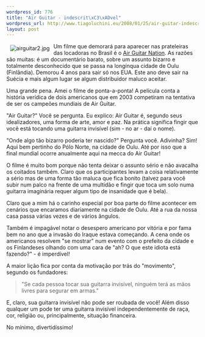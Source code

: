 ```yaml
--- 
wordpress_id: 776
title: "Air Guitar - indescrit\xC3\xADvel"
wordpress_url: http://www.tiagoluchini.eu/2008/01/25/air-guitar-indescritivel/
layout: post
---
```

<img src="http://www.tiagoluchini.eu/wp-content/uploads/2008/01/airguitar2.jpg" title="airguitar2.jpg" alt="airguitar2.jpg" align="left" hspace="10" vspace="5" />Um filme que demorará para aparecer nas prateleiras das locadoras no Brasil é o <a href="http://www.imdb.com/title/tt0799915/" target="_blank">Air Guitar Nation</a>. As razões são muitas: é um documentário barato, sobre um assunto bizarro e totalmente desconhecido que se passa na longínqua cidade de Oulu (Finlândia). Demorou 4 anos para sair só nos EUA. Este ano deve sair na Suécia e mais algum lugar se algum distribuidor maluco aceitar.

Uma grande pena. Amei o filme de ponta-a-ponta! A película conta a história verídica de dois americanos que em 2003 competiram na tentativa de ser os campeões mundiais de Air Guitar.

"Air Guitar?" Você se pergunta. Eu explico: Air Guitar é, segundo seus idealizadores, uma forma de arte, amor e paz. Na prática significa fingir que você está tocando uma guitarra invisível (sim - no ar - daí o nome).

"Onde algo tão bizarro poderia ter nascido?" Pergunta você. Adivinha? Sim! Aqui bem pertinho do Pólo Norte, na cidade de Oulu. Até por isso que a final mundial ocorre anualmente aqui na mecca do Air Guitar!

O filme é muito bom porque não tenta deixar o assunto sério e não avacalha os coitados também. Claro que os participantes levam a coisa relativamente a sério mas de uma forma tão maluca que fica bonito (talvez para você subir num palco na frente de uma multidão e fingir que toca um solo numa guitarra imaginária requer algum tipo de insanidade que é bela).

Claro que a mim há o carinho especial por boa parte do filme acontecer em cenários que encaramos diariamente na cidade de Oulu. Até a rua da nossa casa passa várias vezes e de vários ângulos.

Também é impagável notar o desespero americano por vitória e por fama bem no ano que a invasão do Iraque estava começando. A cena onde os americanos resolvem "se mostrar" num evento com o prefeito da cidade e os Finlandeses olhando com uma cara de "ah? O que este idiota está fazendo?" - é imperdível!

A maior lição fica por conta da motivação por trás do "movimento", segundo os fundadores:
<blockquote>"Se cada pessoa tocar sua guitarra invisível, ninguém terá as mãos livres para segurar em armas."</blockquote>
E, claro, sua guitarra invisível não pode ser roubada de você! Além disso qualquer um pode ter uma guitarra invisível independentemente de raça, cor, religião ou, principalmente, situação financeira.

No mínimo, divertidíssimo!
